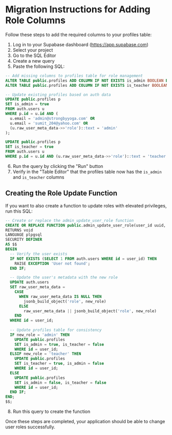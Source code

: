 # Migration Instructions for Adding Role Columns

Follow these steps to add the required columns to your profiles table:

1. Log in to your Supabase dashboard (https://app.supabase.com)
2. Select your project
3. Go to the SQL Editor
4. Create a new query
5. Paste the following SQL:

```sql
-- Add missing columns to profiles table for role management
ALTER TABLE public.profiles ADD COLUMN IF NOT EXISTS is_admin BOOLEAN DEFAULT false;
ALTER TABLE public.profiles ADD COLUMN IF NOT EXISTS is_teacher BOOLEAN DEFAULT false;

-- Update existing profiles based on auth data
UPDATE public.profiles p
SET is_admin = true
FROM auth.users u
WHERE p.id = u.id AND (
  u.email = 'admin@strongbyyoga.com' OR 
  u.email = 'sumit_204@yahoo.com' OR
  (u.raw_user_meta_data->>'role')::text = 'admin'
);

UPDATE public.profiles p
SET is_teacher = true
FROM auth.users u
WHERE p.id = u.id AND (u.raw_user_meta_data->>'role')::text = 'teacher';
```

6. Run the query by clicking the "Run" button
7. Verify in the "Table Editor" that the profiles table now has the `is_admin` and `is_teacher` columns

## Creating the Role Update Function

If you want to also create a function to update roles with elevated privileges, run this SQL:

```sql
-- Create or replace the admin_update_user_role function
CREATE OR REPLACE FUNCTION public.admin_update_user_role(user_id uuid, new_role text)
RETURNS void
LANGUAGE plpgsql
SECURITY DEFINER
AS $$
BEGIN
  -- Verify the user exists
  IF NOT EXISTS (SELECT 1 FROM auth.users WHERE id = user_id) THEN
    RAISE EXCEPTION 'User not found';
  END IF;

  -- Update the user's metadata with the new role
  UPDATE auth.users
  SET raw_user_meta_data = 
    CASE 
      WHEN raw_user_meta_data IS NULL THEN 
        jsonb_build_object('role', new_role)
      ELSE
        raw_user_meta_data || jsonb_build_object('role', new_role)
    END
  WHERE id = user_id;
  
  -- Update profiles table for consistency
  IF new_role = 'admin' THEN
    UPDATE public.profiles
    SET is_admin = true, is_teacher = false
    WHERE id = user_id;
  ELSIF new_role = 'teacher' THEN
    UPDATE public.profiles
    SET is_teacher = true, is_admin = false
    WHERE id = user_id;
  ELSE
    UPDATE public.profiles
    SET is_admin = false, is_teacher = false
    WHERE id = user_id;
  END IF;
END;
$$;
```

8. Run this query to create the function

Once these steps are completed, your application should be able to change user roles successfully. 